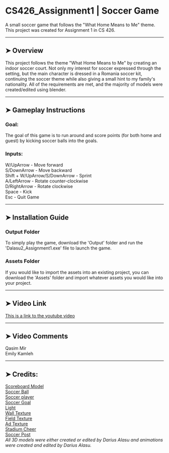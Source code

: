 # CS426_Assignment1 | Soccer Game
A small soccer game that follows the "What Home Means to Me" theme. This project was created for Assignment 1 in CS 426.
___
## ➤ Overview
This project follows the theme "What Home Means to Me" by creating an indoor soccer court. Not only my interest for soccer expressed through the setting, but the main character is dressed in a Romania soccer kit, continuing the soccer theme while also giving a small hint to my family's nationality. All of the requirements are met, and the majority of models were created/edited using blender.
___
## ➤ Gameplay Instructions
### Goal:
The goal of this game is to run around and score points (for both home and guest) by kicking soccer balls into the goals.
### Inputs:
W/UpArrow - Move forward\
S/DownArrow - Move backward\
Shift + W/UpArrow/S/DownArrow - Sprint\
A/LeftArrow - Rotate counter-clockwise\
D/RightArrow - Rotate clockwise\
Space - Kick\
Esc - Quit Game
___
## ➤ Installation Guide
### Output Folder
To simply play the game, download the 'Output' folder and run the 'Dalasu2_Assignment1.exe' file to launch the game.
### Assets Folder
If you would like to import the assets into an existing project, you can download the 'Assets' folder and import whatever assets you would like into your project.
___
## ➤ Video Link
[This is a link to the youtube video](https://youtu.be/zDvQv8C56Ss)
___
## ➤ Video Comments
Qasim Mir\
Emily Kamleh
___
## ➤ Credits:
[Scoreboard Model](https://sketchfab.com/3d-models/low-poly-scoreboard-8101bb9f568e4bf2802b51e9749de21e)\
[Soccer Ball](https://assetstore.unity.com/packages/3d/low-polygon-soccer-ball-84382)\
[Soccer player](https://clara.io/view/59a3fbf4-286a-492a-a341-ca6edccd0e7c)\
[Soccer Goal](https://www.cgtrader.com/free-3d-models/sports/game/free-soccer-pitch)\
[Light](https://www.turbosquid.com/3d-models/free-lamp-lights-3d-model/532163)\
[Wall Texture](https://www.texturex.com/brick-textures/painted-brick-texture-wall-white-grey-gym-stock-photo/)\
[Field Texture](https://en.wikipedia.org/wiki/File:FutsalPitchsvg.svg)\
[Ad Texture](https://www.facebook.com/pepsi/app/448589011837927)\
[Stadium Cheer](https://www.youtube.com/watch?v=KdQVRD0RBEo)\
[Soccer Post](https://www.pond5.com/sound-effects/item/6207672-soccer-goal-post-hit-01)\
*All 3D models were either created or edited by Darius Alasu and animations were created and edited by Darius Alasu.*
